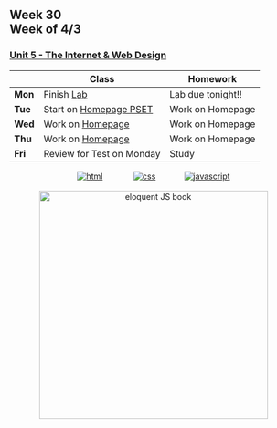 ## Week 30 <br>Week of 4/3

### [Unit 5 - The Internet & Web Design](/apcsp/curriculum/7)

|         | Class | Homework |
| ------- | ----- | -------- |
| **Mon** |Finish [Lab](https://cs50.harvard.edu/ap/2024/curriculum/x/labs/8/) |Lab due tonight!! |
| **Tue** |Start on [Homepage PSET](https://cs50.harvard.edu/ap/2024/curriculum/x/psets/8/homepage/) |Work on Homepage |
| **Wed** |Work on [Homepage](https://cs50.harvard.edu/ap/2024/curriculum/x/psets/8/homepage/) |Work on Homepage |
| **Thu** |Work on [Homepage](https://cs50.harvard.edu/ap/2024/curriculum/x/psets/8/homepage/)  |Work on Homepage |
| **Fri** |Review for Test on Monday |Study |


<div style="text-align:center">
<a href="https://www.w3schools.com/html" target="_blank"><img src="\apcsp\assets\img\html-icon.jpg" alt="html" style="padding: 0px 25px"></a> <a href="https://www.w3schools.com/css" target="_blank"><img src="\apcsp\assets\img\css-icon.jpg" alt="css" style="padding: 0px 25px"></a><a href="https://www.w3schools.com/js" target="_blank"><img src="\apcsp\assets\img\js-icon.jpg" alt="javascript" style="padding: 0px 25px"></a>
</div>

<br>
<div style="text-align:center">
<a href="https://eloquentjavascript.net/" target="_blank"><img src="https://eloquentjavascript.net/img/cover.jpg" alt="eloquent JS book" height="400px"></a>
</div>

<meta http-equiv="refresh" content="300"/>


